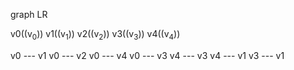 graph LR

v0((v<sub>0</sub>))
v1((v<sub>1</sub>))
v2((v<sub>2</sub>))
v3((v<sub>3</sub>))
v4((v<sub>4</sub>))

v0 --- v1
v0 --- v2
v0 --- v4
v0 --- v3
v4 --- v3
v4 --- v1
v3 --- v1

